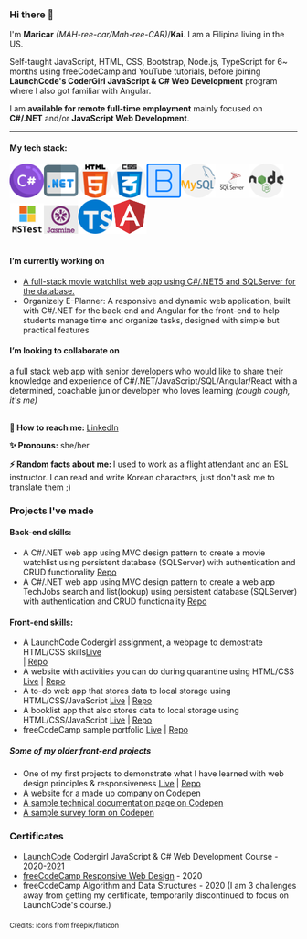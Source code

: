 ### Hi there 👋


I'm **Maricar** *(MAH-ree-car/Mah-ree-CAR)*/**Kai**. I am a Filipina living in the US. 

Self-taught JavaScript, HTML, CSS, Bootstrap, Node.js, TypeScript for 6~ months using freeCodeCamp and YouTube tutorials, before joining **LaunchCode's CoderGirl JavaScript & C# Web Development** program where I also got familiar with Angular. 

I am **available for remote full-time employment** mainly focused on **C#/.NET** and/or **JavaScript Web Development**.

<hr>

<h4>My tech stack:</h4>
<div>
<span><img src="assets/csharp.png" alt="c-sharp logo" width="60"></span><span><img src="assets/dotnet.png" alt="dotnet logo" width="60"></span><span><img src="assets/html-5.png" alt="HTML5 logo" width="60"></span><span><img src="assets/css.png" alt="CSS3 logo" width="60"></span><span><img src="assets/bootstrap.png" alt="bootstrap logo" width="60"></span><span><img src="assets/mysql.png" alt="mysql logo" width="60"></span><span><img src="assets/Microsoft-SQL-Server-logo.jpg" alt="Microsoft SQL Server logo" width="60"></span><span><img src="assets/nodejs.png" alt="node-js logo" width="60"></span><span><img src="assets/mstest.png" alt="MS test logo" width="60"></span><span><img src="assets/jasmine.png" alt="jasmine logo" width="60"></span><span><img src="assets/typescript.png" alt="typescript logo" width="60"></span><span><img src="assets/angular.png" alt="angular logo" width="60"></span>
</div>
<br />
<h4>I’m currently working on</h4>
<ul>
  <li><a href="https://github.com//mlwalters/MovieWatchlist" target="_blank">A full-stack movie watchlist web app using C#/.NET5 and SQLServer for the database.</a></li>
  <li>Organizely E-Planner: A responsive and dynamic web application, built with C#/.NET for the back-end and Angular for the front-end to help students manage time and organize tasks, designed with simple but practical features </li>
</ul>
<h4>I’m looking to collaborate on</h4> a full stack web app with senior developers who would like to share their knowledge and experience of C#/.NET/JavaScript/SQL/Angular/React with a determined, coachable junior developer who loves learning <em>(cough cough, it's me)</em>
<br />
<br />
<p><strong>📧  How to reach me: </strong><a href="https://www.linkedin.com/authwall?trk=gf&trkInfo=AQHyjq3ww_dROwAAAXfhlx0ouoRAxqESwrt3D9h_GORCJ8qvG0OEH2tkpk-2J-GLNMD4aYXx_4BmNC8O6F9OOUQh9NSUkpU7AB-Aptqgw6DlwPtchajF2yfAVaGbg4oG6_SyZ08=&originalReferer=&sessionRedirect=https%3A%2F%2Fwww.linkedin.com%2Fin%2Fmaricar-walters%2F" target="_blank">LinkedIn</a></p>
<p><strong>✨  Pronouns:</strong> she/her</p>
<p><strong>⚡  Random facts about me: </strong>I used to work as a flight attendant and an ESL instructor. I can read and write Korean characters, just don't ask me to translate them ;)</p>


<h3>Projects I've made</h3> 
<h4>Back-end skills:</h4>
<ul>
  <li>A C#/.NET web app using MVC design pattern to create a movie watchlist using persistent database (SQLServer) with authentication and CRUD functionality <a href="https://github.com//mlwalters/MovieWatchlist">Repo</a></li>
  <li>A C#/.NET web app using MVC design pattern to create a web app TechJobs search and list(lookup) using persistent database (SQLServer) with authentication and CRUD functionality <a href="https://github.com//mlwalters/TechJobsPersistent">Repo</a></li>
</ul>
<h4>Front-end skills:</h4>
<ul>
  <li>A LaunchCode Codergirl assignment, a webpage to demostrate HTML/CSS skills<a href="https://mlwalters.github.io/html-me-something" target="_blank">Live</a></li> | <a href="https://github.com/mlwalters/html-me-something" target="_blank">Repo</a></li>
<li>A website with activities you can do during quarantine using HTML/CSS <a href="https:///mlwalters.github.io/stay-at-home/" target="_blank">Live</a> | <a href="https://github.com//mlwalters/stay-at-home" target="_blank">Repo</a></li>
<li>A to-do web app that stores data to local storage using HTML/CSS/JavaScript <a href="https:///mlwalters.github.io/todo-webapp/" target="_blank">Live</a> | <a href="https://github.com//mlwalters/todo-webapp" target="_blank">Repo</a></li>
<li>A booklist app that also stores data to local storage using HTML/CSS/JavaScript <a href="https:///mlwalters.github.io/booklist-app/" target="_blank">Live</a> | <a href="https://github.com//mlwalters/booklist-app" target="_blank">Repo</a></li>
<li>freeCodeCamp sample portfolio <a href="https://mlwalters.github.io/freeCodeCamp-portfolio/" target="_blank">Live</a> | <a href="https://github.com//mlwalters/fcc-portfolio" target="_blank">Repo</a></li>

  </ul>
<h5>Some of my older front-end projects</h5>
<ul>
  <li>One of my first projects to demonstrate what I have learned with web design principles & responsiveness <a href="https:///mlwalters.github.io/recipe-page/" target="_blank">Live</a> | <a href="https://github.com//mlwalters/recipe-page" target="_blank">Repo</a></li>
  <li><a href="https://codepen.io/carrimaxx/full/YzwGmGp" target="_blank">A website for a made up company on Codepen</a></li>
  <li><a href="https://codepen.io/carrimaxx/full/eYJBMKr" target="_blank">A sample technical documentation page on Codepen</a></li>
  <li><a href="https://codepen.io/carrimaxx/full/dyYbyVd" target="_blank">A sample survey form on Codepen</a></li>
  </ul>


<h3>Certificates</h3>
<ul>
  <li><a href="https://www.launchcode.org/" target="_blank">LaunchCode</a> Codergirl JavaScript & C# Web Development Course - 2020-2021</li>
  <li><a href="https://www.freecodecamp.org/certification/carrimaxx/responsive-web-design" target="_blank">freeCodeCamp Responsive Web Design</a> - 2020</li>
  <li>freeCodeCamp Algorithm and Data Structures - 2020 (I am 3 challenges away from getting my certificate, temporarily discontinued to focus on LaunchCode's course.)</li>
  </ul>



<sub>Credits: icons from freepik/flaticon</sub>
